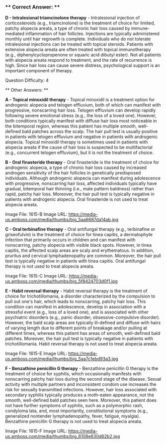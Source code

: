 ### ** Correct Answer: **

**D - Intralesional triamcinolone therapy** - Intralesional injection of corticosteroids (e.g., triamcinolone) is the treatment of choice for limited, patchy alopecia areata, a type of chronic hair loss caused by immune-mediated inflammation of hair follicles. Injections are typically administered monthly until hair regrowth is complete. Individuals who do not tolerate intralesional injections can be treated with topical steroids. Patients with extensive alopecia areata are often treated with topical immunotherapy (e.g., diphenylcyclopropenone or squaric acid dibutyl ester). Not all patients with alopecia areata respond to treatment, and the rate of recurrence is high. Since hair loss can cause severe distress, psychological support is an important component of therapy.

Question Difficulty: 4

** Other Answers: **

**A - Topical minoxidil therapy** - Topical minoxidil is a treatment option for androgenic alopecia and telogen effluvium, both of which can manifest with progressive, nonscarring hair loss. Telogen effluvium can develop rapidly following severe emotional stress (e.g., the loss of a loved one). However, both conditions typically manifest with diffuse hair loss most noticeable in the bitemporal region, whereas this patient has multiple smooth, well-defined bald patches across the scalp. The hair pull test is usually positive in patients with telogen effluvium and negative in patients with androgenic alopecia. Topical minoxidil therapy is sometimes used in patients with alopecia areata if the cause of hair loss is suspected to be multifactorial (e.g., concurrent telogen effluvium), but it is not the treatment of choice.

**B - Oral finasteride therapy** - Oral finasteride is the treatment of choice for androgenic alopecia, a type of chronic hair loss caused by increased androgen sensitivity of the hair follicles in genetically predisposed individuals. Although androgenic alopecia can manifest during adolescence with progressive, nonscarring hair loss, affected individuals typically have gradual, bitemporal hair thinning (i.e., male pattern baldness) rather than rapid, patchy hair loss. Moreover, the hair pull test is typically negative in patients with androgenic alopecia. Oral finasteride is not used to treat alopecia areata.

Image File: 1615-B
Image URL: https://media-us.amboss.com/media/thumbs/big_5aa6687da14ab.jpg

**C - Oral terbinafine therapy** - Oral antifungal therapy (e.g., terbinafine or griseofulvin) is the treatment of choice for tinea capitis, a dermatophyte infection that primarily occurs in children and can manifest with nonscarring, patchy alopecia with visible black spots. However, in tinea capitis, the affected scalp areas are scaly and erythematous. In addition, pruritus and cervical lymphadenopathy are common. Moreover, the hair pull test is typically negative in patients with tinea capitis. Oral antifungal therapy is not used to treat alopecia areata.

Image File: 1615-C
Image URL: https://media-us.amboss.com/media/thumbs/big_5f8424703d0f1.jpg

**E - Habit reversal therapy** - Habit reversal therapy is the treatment of choice for trichotillomania, a disorder characterized by the compulsion to pull out one's hair, which leads to nonscarring, patchy hair loss. This condition can manifest in adolescence, develop in association with a stressful event (e.g., loss of a loved one), and is associated with other psychiatric disorders (e.g., panic disorder, obsessive-compulsive disorder). However, the bald scalp areas are typically ill-defined and diffuse with hairs of varying length due to different points of breakage and/or pulling at different times, whereas this patient has areas of smooth, well-defined bald patches. Moreover, the hair pull test is typically negative in patients with trichotillomania. Habit reversal therapy is not used to treat alopecia areata.

Image File: 1615-E
Image URL: https://media-us.amboss.com/media/thumbs/big_5aa7c1ebd93a3.jpg

**F - Benzathine penicillin G therapy** - Benzathine penicillin G therapy is the treatment of choice for syphilis, which occasionally manifests with nonscarring patchy hair loss during the second stage of the disease. Sexual activity with multiple partners and inconsistent condom use increases the risk for sexually transmitted infections. However, hair loss associated with secondary syphilis typically produces a moth-eaten appearance, not the smooth, well-defined bald patches seen here. Moreover, this patient does not have further symptoms of syphilis, such as a polymorphic rash, condyloma lata, and, most importantly, constitutional symptoms (e.g., generalized nontender lymphadenopathy, fever, fatigue, myalgia). Benzathine penicillin G therapy is not used to treat alopecia areata.

Image File: 1615-F
Image URL: https://media-us.amboss.com/media/thumbs/big_6108e630d62b2.jpg


